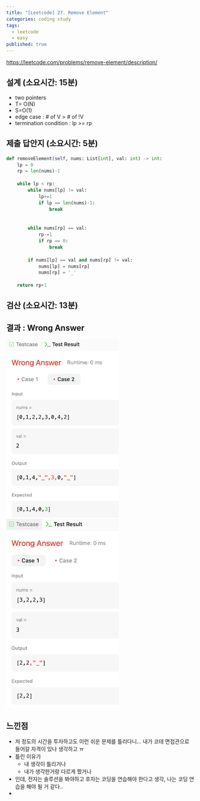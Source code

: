 ```yaml
---
title: "[Leetcode] 27. Remove Element"
categories: coding study
tags:
  - leetcode
  - easy
published: true
---
```

https://leetcode.com/problems/remove-element/description/

## 설계 (소요시간: 15분)
- two pointers
- T= O(N)
- S=O(1)
- edge case : # of V > # of !V
- termination condition : lp >= rp
## 제출 답안지 (소요시간: 5분)

```python
def removeElement(self, nums: List[int], val: int) -> int:
	lp = 0
	rp = len(nums)-1

	while lp < rp:
		while nums[lp] != val:
			lp+=1
			if lp == len(nums)-1:
				break


		while nums[rp] == val:
			rp-=1
			if rp == 0:
				break
		
		if nums[lp] == val and nums[rp] != val:
			nums[lp] = nums[rp]
			nums[rp] = '_'
	
	return rp+1
```

## 검산 (소요시간: 13분)

## 결과 : Wrong Answer

<img src="/images/test.png" width=300>
<img src="/images/IMG-20250307094724630.png" width=300>

## 느낀점
- 저 정도의 시간을 투자하고도 이런 쉬운 문제를 틀리다니... 내가 코테 면접관으로 들어갈 자격이 있나 생각하고 ㅠ
- 틀린 이유가
	- 내 생각이 틀리거나
	- 내가 생각한거랑 다르게 짰거나
- 인데, 전자는 솔루션을 봐야하고 후자는 코딩을 연습해야 한다고 생각, 나는 코딩 연습을 해야 될 거 같다..
- 
